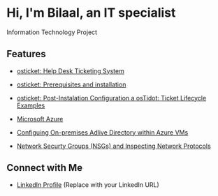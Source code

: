# Hi, I'm Bilaal, an IT specialist

Information Technology Project

## Features
* [osticket: Help Desk Ticketing System](https://github.com/bilaalsulthan/os-ticket)
* [osticket: Prerequisites and installation](http://website.com) 
* [osticket: Post-Instalation Configuration a osTidot: Ticket Lifecycle Examples](http://website.com)

* [Microsoft Azure](http://website.com)
* [Configuing On-premises Adlive Directory within Azure VMs](http://website.com)
* [Network Securty Groups (NSGs) and Inspecting Network Protocols](http://website.com)

## Connect with Me
- [LinkedIn Profile](https://example.com/linkedin) (Replace with your LinkedIn URL)
